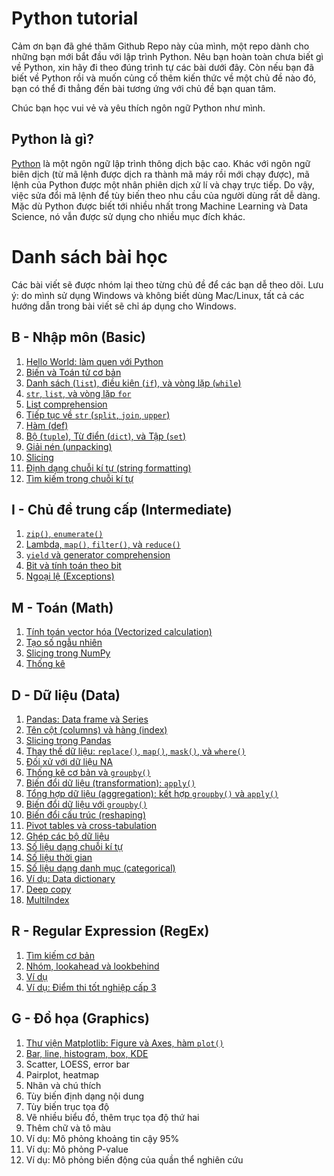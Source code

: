 # Python tutorial

Cảm ơn bạn đã ghé thăm Github Repo này của mình, một repo dành cho những bạn mới bắt đầu với lập trình Python. Nêu bạn hoàn toàn chưa biết gì về Python, xin hãy đi theo đúng trình tự các bài dưới đây. Còn nếu bạn đã biết về Python rồi và muốn củng cố thêm kiến thức về một chủ đề nào đó, bạn có thể đi thẳng đến bài tương ứng với chủ đề bạn quan tâm.

Chúc bạn học vui vẻ và yêu thích ngôn ngữ Python như mình.

## Python là gì?

[Python](https://www.python.org/) là một ngôn ngữ lập trình thông dịch bậc cao. Khác với ngôn ngữ biên dịch (từ mã lệnh được dịch ra thành mã máy rồi mới chạy được), mã lệnh của Python được một nhân phiên dịch xử lí và chạy trực tiếp. Do vậy, việc sửa đổi mã lệnh để tùy biến theo nhu cầu của người dùng rất dễ dàng. Mặc dù Python được biết tới nhiều nhất trong Machine Learning và Data Science, nó vẫn được sử dụng cho nhiều mục đích khác.


# Danh sách bài học

Các bài viết sẽ được nhóm lại theo từng chủ đề để các bạn dễ theo dõi. Lưu ý: do mình sử dụng Windows và không biết dùng Mac/Linux, tất cả các hướng dẫn trong bài viết sẽ chỉ áp dụng cho Windows.

## B - Nhập môn (Basic)

1. [Hello World: làm quen với Python](./01_basic/01_helloworld.ipynb)
2. [Biến và Toán tử cơ bản](./01_basic/02_varop.ipynb)
3. [Danh sách (`list`), điều kiện (`if`), và vòng lặp (`while`)](./01_basic/03_listifwhile.ipynb)
4. [`str`, `list`, và vòng lặp `for`](./01_basic/04_strlistfor.ipynb)
5. [List comprehension](./01_basic/05_listcomp.ipynb)
6. [Tiếp tục về `str` (`split`, `join`, `upper`)](./01_basic/06_str.ipynb)
7. [Hàm (def)](./01_basic/07_def.ipynb)
8. [Bộ (`tuple`), Từ điển (`dict`), và Tập (`set`)](./01_basic/08_tupdictset.ipynb)
9. [Giải nén (unpacking)](./01_basic/09_unpacking.ipynb)
10. [Slicing](./01_basic/10_slicing.ipynb)
11. [Định dạng chuỗi kí tự (string formatting)](./01_basic/11_strformat.ipynb)
12. [Tìm kiếm trong chuỗi kí tự](./01_basic/12_strfind.ipynb)

## I - Chủ đề trung cấp (Intermediate)

1. [`zip()`, `enumerate()`](./02_inter/01_zipenum.ipynb)
2. [Lambda, `map()`, `filter()`, và `reduce()`](./02_inter/02_lambda.ipynb)
3. [`yield` và generator comprehension](./02_inter/03_yield.ipynb)
4. [Bit và tính toán theo bit](./02_inter/04_bit.ipynb)
5. [Ngoại lệ (Exceptions)](./02_inter/05_exceptions.ipynb)

## M - Toán (Math)

1. [Tính toán vector hóa (Vectorized calculation)](./03_math/01_vectorized.ipynb)
2. [Tạo số ngẫu nhiên](./03_math/02_random.ipynb)
3. [Slicing trong NumPy](./03_math/03_slicing.ipynb)
4. [Thống kê](./03_math/04_stats.ipynb)

## D - Dữ liệu (Data)

1. [Pandas: Data frame và Series](./04_data/01_pandas.ipynb)
2. [Tên cột (columns) và hàng (index)](./04_data/02_colindex.ipynb)
3. [Slicing trong Pandas](./04_data/03_slicing.ipynb)
4. [Thay thế dữ liệu: `replace()`, `map()`, `mask()`, và `where()`](./04_data/04_replace.ipynb)
5. [Đối xử với dữ liệu NA](./04_data/05_na.ipynb)
6. [Thống kê cơ bản và `groupby()`](./04_data/06_groupby.ipynb)
7. [Biến đổi dữ liệu (transformation): `apply()`](./04_data/07_apply.ipynb)
8. [Tổng hợp dữ liệu (aggregation): kết hợp `groupby()` và `apply()`](./04_data/08_agg.ipynb)
9. [Biến đổi dữ liệu với `groupby()`](./04_data/09_transform.ipynb)
10. [Biến đổi cấu trúc (reshaping)](./04_data/10_reshape.ipynb)
11. [Pivot tables và cross-tabulation](./04_data/11_tabulation.ipynb)
12. [Ghép các bộ dữ liệu](./04_data/12_merge.ipynb)
13. [Số liệu dạng chuỗi kí tự](./04_data/13_string.ipynb)
14. [Số liệu thời gian](./04_data/14_datetime.ipynb)
15. [Số liệu dạng danh mục (categorical)](./04_data/15_categorical.ipynb)
16. [Ví dụ: Data dictionary](./04_data/16_datadict.ipynb)
17. [Deep copy](./04_data/17_deepcopy.ipynb)
18. [MultiIndex](./04_data/18_multiindex.ipynb)

## R - Regular Expression (RegEx)
1. [Tìm kiếm cơ bản](./05_regex/01_basic.ipynb)
2. [Nhóm, lookahead và lookbehind](./05_regex/02_group.ipynb)
3. [Ví dụ](./05_regex/03_examples.ipynb)
4. [Ví dụ: Điểm thi tốt nghiệp cấp 3](./05_regex/04_diemthi.ipynb)

## G - Đồ họa (Graphics)
1. [Thư viện Matplotlib: Figure và Axes, hàm `plot()`](./06_graph/01_intro.ipynb)
2. [Bar, line, histogram, box, KDE](./06_graph/02_plot.ipynb)
3. Scatter, LOESS, error bar
4. Pairplot, heatmap
5. Nhãn và chú thích
6. Tùy biến định dạng nội dung
7. Tùy biến trục tọa độ
8. Vẽ nhiều biểu đồ, thêm trục tọa độ thứ hai
9. Thêm chữ và tô màu
10. Ví dụ: Mô phỏng khoảng tin cậy 95%
11. Ví dụ: Mô phỏng P-value
12. Ví dụ: Mô phỏng biến động của quần thể nghiên cứu